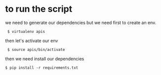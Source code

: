 
# to run the script

we need to generate our dependencies but we need first to create an env.

` $ virtualenv apis`

then let's activate our env

` $ source apis/bin/activate`

then we need install our dependencies

` $ pip install -r requirements.txt `
